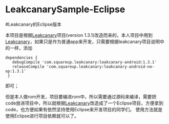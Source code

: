 # LeakcanarySample-Eclipse
#Leakcanary的Eclipse版本

本项目是根据[Leakcanary](https://github.com/square/leakcanary)项目(version 1.3.1)改造而来的，本人项目中用到[Leakcanary](https://github.com/square/leakcanary)，如果只是作为普通app来开发，只需要根据leakcanary项目说明中的一样，添加
```
dependencies {
   debugCompile 'com.squareup.leakcanary:leakcanary-android:1.3.1'
   releaseCompile 'com.squareup.leakcanary:leakcanary-android-no-op:1.3.1'
 }
```
即可；

但是本人做rom开发，项目要编进rom中，所以需要通过源码来编译，需要把code放进项目中，所以就根据[Leakcanary](https://github.com/square/leakcanary)改造成了一个Eclipse项目，方便拿到code，也方便如果有依然坚持使用Eclipse来开发项目的同学们。
使用方法就是使用Eclipse进行项目依赖就可以了。
